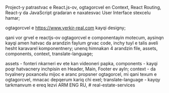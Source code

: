 Project-y patrastvac e React.js-ov,
ogtagorcvel en Context, React Routing,
React-y da JavaScript gradaran e naxatesvac User Interface stexcelu hamar;

ogtagorcvel e https://www.yerkir-real.com kayqi designy;

qani vor grvel e reactjs-ov ogtagorcvel e componentayin motecum, aysinqn kayqi amen hatvac da arandzin faylum grvac code, inchy tuyl e talis aveli hesht karavarel komponentnery;
unenq himnakan 4 arandzin file, assets, components, context, translate-language;

assets - fonteri nkarneri ev ete kan videoneri papka,
components - kayqi poqr hatvacnery inchpisin en Header, Main, Footer ev ayln;
context - da tvyalnery poxancelu mijoc e aranc propsner ogtagorcel, mi qani texum e ogtagorcvel, mnacac depqerum kariq chi exel;
translate-language - kayqy tarkmanvum e ereq lezvi ARM ENG RU, # real-estate-services
